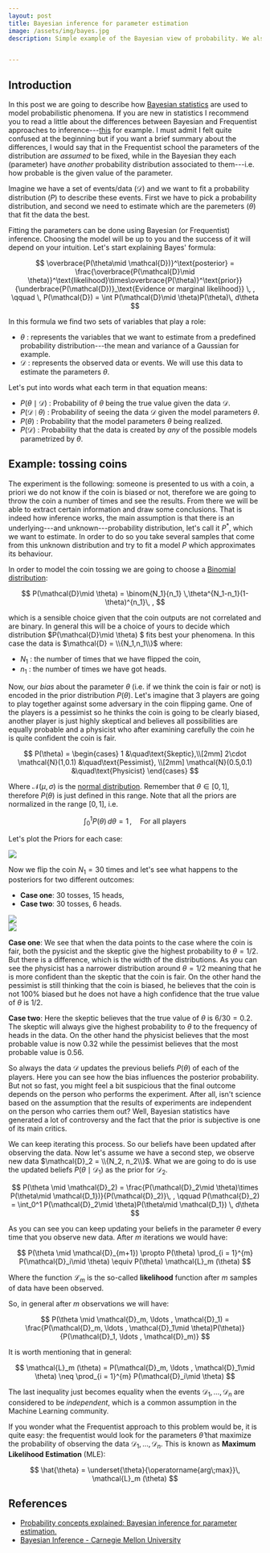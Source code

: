 ```yaml
---
layout: post
title: Bayesian inference for parameter estimation
image: /assets/img/bayes.jpg
description: Simple example of the Bayesian view of probability. We also show how the prior beliefs about the phenomena influence the posterior in the case of tossing coins. 


---
```

## Introduction

In this post we are going to describe how [Bayesian statistics](https://en.wikipedia.org/wiki/Bayesian_statistics) are used to model probabilistic phenomena. If you are new in statistics I recommend you to read a little about the differences between Bayesian and Frequentist approaches to inference---[this](https://ocw.mit.edu/courses/mathematics/18-05-introduction-to-probability-and-statistics-spring-2014/readings/MIT18_05S14_Reading20.pdf) for example. I must admit I felt quite confused at the beginning but if you want a brief summary about the differences, I would say that in the Frequentist school the parameters of the distribution are *assumed* to be fixed, while in the Bayesian they each (parameter) have *another* probability distribution associated to them---i.e. how probable is the given value of the parameter. 


Imagine we have a set of events/data ($\mathcal{D}$) and we want to fit a probability distribution ($P$) to describe these
events. First we have to pick a probability distribution, and second we need to estimate 
which are the paremeters ($\theta$) that fit the data the best.

Fitting the parameters can be done using Bayesian (or Frequentist) inference. Choosing the model will be 
up to you and the success of it will depend on your intuition. Let's start explaining Bayes' formula:


$$
\overbrace{P(\theta\mid \mathcal{D})}^\text{posterior} = \frac{\overbrace{P(\mathcal{D}\mid \theta)}^\text{likelihood}\times\overbrace{P(\theta)}^\text{prior}}{\underbrace{P(\mathcal{D})}_\text{Evidence or marginal likelihood}} \, , \qquad \,  P(\mathcal{D}) = \int P(\mathcal{D}\mid 
\theta)P(\theta)\, d\theta
$$

In this formula we find two sets of variables that play a role:
- $\theta$ : represents the variables that we want to estimate from a predefined probability distribution---the mean and variance of a Gaussian for example.
- $\mathcal{D}$ : represents the observed data or events. We will use this data to estimate the parameters $\theta$.

Let's put into words what each term in that equation means:
- $P(\theta \mid \mathcal{D})$ : Probability of $\theta$ being the true value given the data $\mathcal{D}$.
- $P( \mathcal{D} \mid \theta)$ : Probability of seeing the data $\mathcal{D}$ given the model parameters $\theta$.
- $P(\theta)$ : Probability that the model parameters $\theta$ being realized. 
- $P(\mathcal{D})$ : Probability that the data is created by *any* of the possible models parametrized by $\theta$. 

## Example: tossing coins

The experiment is the following: someone is presented to us with a coin, a priori we do not know if the coin is biased or not, therefore we are going to throw the coin a number of times and see the results. From there we will be able to extract certain information and draw some conclusions.
That is indeed how inference works, the main assumption is that there is an underlying---and unknown---probability distribution, let's call it $P^*$, which we want to estimate. In order to do so you take several samples that come from this unknown distribution and try to fit a model $P$ which approximates its behaviour.

In order to model the coin tossing we are going to choose a [Binomial distribution](https://en.wikipedia.org/wiki/Binomial_distribution):

$$
P(\mathcal{D}\mid \theta) = \binom{N_1}{n_1} \,\theta^{N_1-n_1}(1-\theta)^{n_1}\, ,
$$

which is a sensible choice given that the coin outputs are not correlated and are binary. In general this will be a choice of yours to decide which distribution $P(\mathcal{D}\mid \theta) $ fits best your phenomena.
In this case the data is $\mathcal{D} = \\{N_1,n_1\\}$ where:
- $N_1$ : the number of times that we have flipped the coin,
- $n_1$ : the number of times we have got heads.

Now, our *bias* about the parameter $\theta$ (i.e. if we think the coin is fair or not) is encoded in the prior distribution $P(\theta)$. Let's imagine that 3 players are going to play together against some adversary in the coin flipping game. One of the players is a pessimist so he thinks the coin is going to be clearly biased, another player is just highly skeptical and believes all possibilities are equally probable and a physicist who after examining carefully the coin he is quite confident the coin is fair.

$$
P(\theta) =       \begin{cases}
       1 &\quad\text{Skeptic},\\[2mm]
       2\cdot \mathcal{N}(1,0.1) &\quad\text{Pessimist}, \\[2mm]
        \mathcal{N}(0.5,0.1) &\quad\text{Physicist}
     \end{cases}
$$

Where $\mathcal{N}(\mu,\sigma)$ is the [normal distribution](https://en.wikipedia.org/wiki/Normal_distribution). Remember that $\theta \in [0,1]$, therefore $P(\theta)$ is just defined in this range. Note that all the priors are normalized in the range $[0,1]$, i.e.

$$
\int_0^1 P(\theta)\, d\theta = 1\, , \quad \text{For all players}
$$

Let's plot the Priors for each case:

<img class="img-fluid center" src="{{ site.baseurl }}/assets/img/prior.png">

Now we flip the coin $N_1 = 30$ times and let's see what happens to the posteriors for two different outcomes: 
- **Case one**: 30 tosses, 15 heads,
- **Case two**: 30 tosses, 6 heads.

<div class="row mt-5">
    <div class="col-sm mt-3 mt-md-0">
        <img class="img-fluid img-responsive" src="{{ site.baseurl }}/assets/img/Bayes_30_15.png">
    </div>
    <div class="col-sm mt-3 mt-md-0">
        <img class="img-fluid img-responsive" src="{{ site.baseurl }}/assets/img/Bayes_30_6.png">
    </div>
</div>


**Case one**: We see that when the data points to the case where the coin is fair, both the pysicist and the skeptic give the highest probability to $\theta = 1/2$. But there is a difference, which is the width of the distributions. As you can see the physicist has a narrower distribution around $\theta = 1/2$ meaning that he is more confident than the skeptic that the coin is fair. On the other hand the pessimist is still thinking that the coin is biased, he believes that the coin is not 100% biased but he does not have a high confidence that the true value of $\theta$ is $1/2$.

**Case two**: Here the skeptic believes that the true value of $\theta$ is $6/30=0.2$. The skeptic will always give the highest probability to $\theta$ to the frequency of heads in the data. On the other hand the physicist believes that the most probable value is now $0.32$ while the pessimist believes that the most probable value is $0.56$. 

So always the data $\mathcal{D}$ updates the previous beliefs $P(\theta)$ of each of the players. Here you can see how the bias influences the posterior probability. But not so fast, you might feel a bit suspicious that the final outcome depends on the person who performs the experiment. After all, isn't science based on the assumption that the results of experiments are independent on the person who carries them out? Well, Bayesian statistics have generated a lot of controversy and the fact that the prior is subjective is one of its main critics. 

We can keep iterating this process. So our beliefs have been updated after observing the data. Now let's assume we have a second step, we observe new data $\mathcal{D}_2 = \\{N_2, n_2\\}$. What we are going to do is use the updated beliefs $P(\theta\mid \mathcal{D}_1)$ as the prior for $\mathcal{D}_2$. 

$$
P(\theta \mid \mathcal{D}_2) = \frac{P(\mathcal{D}_2\mid \theta)\times P(\theta\mid \mathcal{D_1})}{P(\mathcal{D}_2)}\, , \qquad P(\mathcal{D}_2) = \int_0^1 P(\mathcal{D}_2\mid \theta)P(\theta\mid \mathcal{D_1}) \, d\theta
$$

As you can see you can keep updating your beliefs in the parameter $\theta$ every time that you observe new data.
After $m$ iterations we would have:

$$
P(\theta \mid \mathcal{D}_{m+1}) \propto P(\theta) \prod_{i = 1}^{m} P(\mathcal{D}_i\mid \theta) \equiv  P(\theta) \mathcal{L}_m (\theta)
$$  

Where the function $\mathcal{L}_m$ is the so-called **likelihood** function after $m$ samples of data have been observed.

So, in general after $m$ observations we will have:

$$
P(\theta \mid \mathcal{D}_m, \ldots , \mathcal{D}_1) = \frac{P(\mathcal{D}_m, \ldots , \mathcal{D}_1\mid \theta)P(\theta)}{P(\mathcal{D}_1, \ldots , \mathcal{D}_m)}
$$

It is worth mentioning that in general:

$$
\mathcal{L}_m (\theta) = P(\mathcal{D}_m, \ldots , \mathcal{D}_1\mid \theta) \neq \prod_{i = 1}^{m} P(\mathcal{D}_i\mid \theta) 
$$

The last inequality just becomes equality when the events $\mathcal{D}_1,\ldots, \mathcal{D}_n$ are considered to be *independent*, which is a common assumption in the Machine Learning community.

If you wonder what the Frequentist approach to this problem would be, it is quite easy: the frequentist would look for the parameters $\hat{\theta}$ that maximize the probability of observing the data $\mathcal{D}_1, \ldots, \mathcal{D}_n$. This is known as **Maximum Likelihood Estimation** (MLE):

$$
\hat{\theta} = \underset{\theta}{\operatorname{arg\;max}}\,  \mathcal{L}_m (\theta)
$$


## References 

- [Probability concepts explained: Bayesian inference for parameter estimation.](https://towardsdatascience.com/probability-concepts-explained-bayesian-inference-for-parameter-estimation-90e8930e5348)
- [Bayesian Inference - Carnegie Mellon University](http://www.stat.cmu.edu/~larry/=sml/Bayes.pdf)